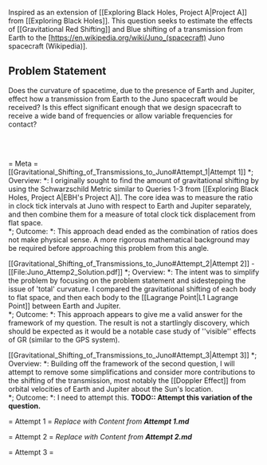 Inspired as an extension of [[Exploring Black Holes, Project A|Project A]] from [[Exploring Black Holes]]. This question seeks to estimate the effects of [[Gravitational Red Shifting]] and Blue shifting of a transmission from Earth to the [https://en.wikipedia.org/wiki/Juno_(spacecraft) Juno spacecraft (Wikipedia)].

## Problem Statement
Does the curvature of spacetime, due to the presence of Earth and Jupiter, effect how a transmission from Earth to the Juno spacecraft would be received? Is this effect significant enough that we design spacecraft to receive a wide band of frequencies or allow variable frequencies for contact?

<br /><br />

= Meta =
[[Gravitational_Shifting_of_Transmissions_to_Juno#Attempt_1|Attempt 1]]
*; Overview:
*: I originally sought to find the amount of gravitational shifting by using the Schwarzschild Metric similar to Queries 1-3 from [[Exploring Black Holes, Project A|EBH's Project A]]. The core idea was to measure the ratio in clock tick intervals at Juno with respect to Earth and Jupiter separately, and then combine them for a measure of total clock tick displacement from flat space.
<br />
*; Outcome:
*: This approach dead ended as the combination of ratios does not make physical sense. A more rigorous mathematical background may be required before approaching this problem from this angle.
<br />

[[Gravitational_Shifting_of_Transmissions_to_Juno#Attempt_2|Attempt 2]] - [[File:Juno_Attemp2_Solution.pdf]]
*; Overview:
*: The intent was to simplify the problem by focusing on the problem statement and sidestepping the issue of 'total' curvature. I compared the gravitational shifting of each body to flat space, and then each body to the [[Lagrange Point|L1 Lagrange Point]] between Earth and Jupiter.
<br />
*; Outcome:
*: This approach appears to give me a valid answer for the framework of my question. The result is not a startlingly discovery, which should be expected as it would be a notable case study of ''visible'' effects of GR (similar to the GPS system).
<br />

[[Gravitational_Shifting_of_Transmissions_to_Juno#Attempt_3|Attempt 3]]
*; Overview:
*: Building off the framework of the second question, I will attempt to remove some simplifications and consider more contributions to the shifting of the transmission, most notably the [[Doppler Effect]] from orbital velocities of Earth and Jupiter about the Sun's location.
<br />
*; Outcome:
*: I need to attempt this. <strong>TODO:: Attempt this variation of the question.</strong>
<br />

= Attempt 1 =
<em>Replace with Content from <strong>Attempt 1.md</strong></em>

= Attempt 2 =
<em>Replace with Content from <strong>Attempt 2.md</strong></em>

= Attempt 3 =
<headertabs />
